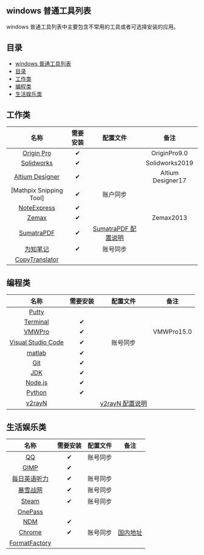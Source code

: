 ## windows 普通工具列表

windows 普通工具列表中主要包含不常用的工具或者可选择安装的应用。

## 目录

- [windows 普通工具列表](#windows-普通工具列表)
- [目录](#目录)
- [工作类](#工作类)
- [编程类](#编程类)
- [生活娱乐类](#生活娱乐类)

## 工作类

|          名称           | 需要安装 |       配置文件        |       备注        |
| :---------------------: | :------: | :-------------------: | :---------------: |
|      [Origin Pro]       |    ✔     |                       |   OriginPro9.0    |
|      [Solidworks]       |    ✔     |                       |  Solidworks2019   |
|    [Altium Designer]    |    ✔     |                       | Altium Designer17 |
| [Mathpix Snipping Tool] |    ✔     |       账户同步        |                   |
|      [NoteExpress]      |    ✔     |                       |                   |
|         [Zemax]         |    ✔     |                       |     Zemax2013     |
|      [SumatraPDF]       |    ✔     | [SumatraPDF 配置说明] |                   |
|       [为知笔记]        |    ✔     |       账号同步        |                   |
|    [CopyTranslator]     |          |                       |                   |

[origin pro]: https://www.originlab.com/index.aspx?%20go=DOWNLOADS/OriginEvaluation
[solidworks]: https://www.solidworks.com.cn/sw/support/downloads.htm
[altium designer]: https://www.altium.com/altium-designer/
[mathpix]: https://mathpix.com/
[noteexpress]: http://www.inoteexpress.com/aegean/index.php/home/ne/index.html
[zemax]: https://www.zemax.com/
[sumatrapdf]: https://www.sumatrapdfreader.org/download-free-pdf-viewer.html
[sumatrapdf 配置说明]: https://github.com/yi-Xu-0100/Application-Lists/tree/master/
[为知笔记]: https://www.wiz.cn/zh-cn/Configuration#sumatrapdftxt
[copytranslator]: https://copytranslator.github.io/download/

## 编程类

|         名称         | 需要安装 |     配置文件      |    备注    |
| :------------------: | :------: | :---------------: | :--------: |
|       [Putty]        |          |                   |            |
|      [Terminal]      |    ✔     |                   |            |
|       [VMWPro]       |    ✔     |                   | VMWPro15.0 |
| [Visual Studio Code] |    ✔     |     账号同步      |            |
|       [matlab]       |    ✔     |                   |            |
|        [Git]         |    ✔     |                   |            |
|        [JDK]         |    ✔     |                   |            |
|      [Node.js]       |    ✔     |                   |            |
|       [Python]       |    ✔     |                   |            |
|       [v2rayN]       |          | [v2rayN 配置说明] |            |

[putty]: https://www.putty.org/
[terminal]: https://www.microsoft.com/zh-cn/p/windows-terminal/9n0dx20hk701
[vmwpro]: https://www.vmware.com/products/workstation-pro/workstation-pro-evaluation.html
[visual studio code]: https://code.visualstudio.com/Download
[matlab]: https://ww2.mathworks.cn/downloads/web_downloads/
[git]: https://git-scm.com/download/win
[jdk]: https://www.oracle.com/java/technologies/javase-downloads.html
[node.js]: https://nodejs.org/zh-cn/
[python]: https://www.python.org/downloads/windows/
[v2rayn]: https://github.com/2dust/v2rayN/releases
[v2rayn 配置说明]: https://github.com/yi-Xu-0100/Application-Lists/tree/master/Configuration#v2rayntxt

## 生活娱乐类

|      名称       | 需要安装 | 配置文件 |    备注    |
| :-------------: | :------: | :------: | :--------: |
|      [QQ]       |    ✔     | 账号同步 |            |
|     [GIMP]      |    ✔     |          |            |
| [每日英语听力]  |    ✔     | 账号同步 |            |
|   [暴雪战网]    |    ✔     | 账号同步 |            |
|     [Steam]     |    ✔     | 账号同步 |            |
|    [OnePass]    |          |          |            |
|      [NDM]      |    ✔     |          |            |
|    [Chrome]     |    ✔     | 账号同步 | [国内地址] |
| [FormatFactory] |          |          |            |

[qq]: https://im.qq.com/pcqq/
[gimp]: https://www.gimp.org/downloads/
[每日英语听力]: http://dict.eudic.net/ting/
[暴雪战网]: https://www.battlenet.com.cn/account/download/index.xml
[steam]: https://store.steampowered.com/about/
[onepass]: https://github.com/kaku2015/OnePassWindows
[ndm]: https://www.neatdownloadmanager.com/index.php/
[chrome]: https://www.google.com/chrome/
[国内地址]: https://www.google.cn/chrome/
[formatfactory]: http://www.pcfreetime.com/formatfactory/CN/index.html
